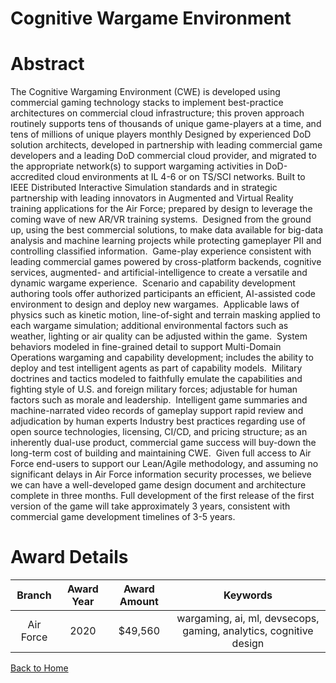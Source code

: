
Cognitive Wargame Environment
=============================

# Abstract


The Cognitive Wargaming Environment (CWE) is developed using commercial gaming technology stacks to implement best-practice architectures on commercial cloud infrastructure; this proven approach routinely supports tens of thousands of unique game-players at a time, and tens of millions of unique players monthly Designed by experienced DoD solution architects, developed in partnership with leading commercial game developers and a leading DoD commercial cloud provider, and migrated to the appropriate network(s) to support wargaming activities in DoD-accredited cloud environments at IL 4-6 or on TS/SCI networks. Built to IEEE Distributed Interactive Simulation standards and in strategic partnership with leading innovators in Augmented and Virtual Reality training applications for the Air Force; prepared by design to leverage the coming wave of new AR/VR training systems.  Designed from the ground up, using the best commercial solutions, to make data available for big-data analysis and machine learning projects while protecting gameplayer PII and controlling classified information.  Game-play experience consistent with leading commercial games powered by cross-platform backends, cognitive services, augmented- and artificial-intelligence to create a versatile and dynamic wargame experience.  Scenario and capability development authoring tools offer authorized participants an efficient, AI-assisted code environment to design and deploy new wargames.  Applicable laws of physics such as kinetic motion, line-of-sight and terrain masking applied to each wargame simulation; additional environmental factors such as weather, lighting or air quality can be adjusted within the game.  System behaviors modeled in fine-grained detail to support Multi-Domain Operations wargaming and capability development; includes the ability to deploy and test intelligent agents as part of capability models.  Military doctrines and tactics modeled to faithfully emulate the capabilities and fighting style of U.S. and foreign military forces; adjustable for human factors such as morale and leadership.  Intelligent game summaries and machine-narrated video records of gameplay support rapid review and adjudication by human experts Industry best practices regarding use of open source technologies, licensing, CI/CD, and pricing structure; as an inherently dual-use product, commercial game success will buy-down the long-term cost of building and maintaining CWE.  Given full access to Air Force end-users to support our Lean/Agile methodology, and assuming no significant delays in Air Force information security processes, we believe we can have a well-developed game design document and architecture complete in three months. Full development of the first release of the first version of the game will take approximately 3 years, consistent with commercial game development timelines of 3-5 years.  

# Award Details

|Branch|Award Year|Award Amount|Keywords|
| :---: | :---: | :---: | :---: |
|Air Force|2020|$49,560|wargaming, ai, ml, devsecops, gaming, analytics, cognitive design|
  
  


[Back to Home](https://github.com/chrischow/dod_sbir_awards/DJ/#1752)